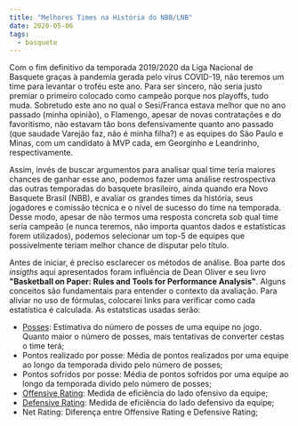 ```yaml
---
title: "Melhores Times na História do NBB/LNB"
date: 2020-05-06
tags:
  - basquete
---
```


Com o fim definitivo da temporada 2019/2020 da Liga Nacional de Basquete graças à pandemia gerada pelo vírus COVID-19, não teremos um time para levantar o troféu este ano. Para ser sincero, não seria justo premiar o primeiro colocado como campeão porque nos playoffs, tudo muda. Sobretudo este ano no qual o Sesi/Franca estava melhor que no ano passado (minha opinião), o Flamengo, apesar de novas contratações e do favoritismo, não estavam tão bons defensivamente quanto ano passado (que saudade Varejão faz, não é minha filha?) e as equipes do São Paulo e Minas, com um candidato à MVP cada, em Georginho e Leandrinho, respectivamente. 

Assim, invés de buscar argumentos para analisar qual time teria maiores chances de ganhar esse ano, podemos fazer uma análise restrospectiva das outras temporadas do basquete brasileiro, ainda quando era Novo Basquete Brasil (NBB), e avaliar os grandes times da história, seus jogadores e comissão técnica e o nível de sucesso do time na temporada. Desse modo, apesar de não termos uma resposta concreta sob qual time seria campeão (e nunca teremos, não importa quantos dados e estatísticas forem utilizados), podemos selecionar um top-5 de equipes que possivelmente teriam melhor chance de disputar pelo título. 

Antes de iniciar, é preciso esclarecer os métodos de análise. Boa parte dos *insigths* aqui apresentados foram influência de Dean Oliver e seu livro **"Basketball on Paper: Rules and Tools for Performance Analysis"**. Alguns conceitos são fundamentais para entender o contexto da avaliação. Para aliviar no uso de fórmulas, colocarei links para verificar como cada estatística é calculada. As estatsticas usadas serão:

- [Posses](https://www.nbastuffer.com/analytics101/possession/): Estimativa do número de posses de uma equipe no jogo. Quanto maior o número de posses, mais tentativas de converter cestas o time terá;
- Pontos realizado por posse: Média de pontos realizados por uma equipe ao longo da temporada divido pelo número de posses;
- Pontos sofridos por posse: Média de pontos sofridos por uma equipe ao longo da temporada divido pelo número de posses;
- [Offensive Rating](https://www.nbastuffer.com/analytics101/offensive-efficiency/): Medida de eficiência do lado ofensivo da equipe;
- [Defensive Rating](https://www.nbastuffer.com/analytics101/defensive-efficiency/): Medida de eficiência do lado defensivo da equipe;
- Net Rating: Diferença entre Offensive Rating e Defensive Rating; 














